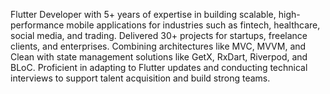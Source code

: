 

<!--
### Hi there 👋
**neel-sharma/neel-sharma** is a ✨ _special_ ✨ repository because its `README.md` (this file) appears on your GitHub profile.
From writing .bat 'viruses' behind school notebooks to engineering my 
objective for learning computer languages was to automate every 
repetitive activity that we do again and again daily. 

More about me: https://neelsharma.dev-->

Flutter Developer with 5+ years of expertise in building scalable, high-performance mobile applications for industries such as fintech, healthcare, social media, and trading. Delivered 30+ projects for startups, freelance clients, and enterprises. Combining architectures like MVC, MVVM, and Clean with state management solutions like GetX, RxDart, Riverpod, and BLoC. Proficient in adapting to Flutter updates and conducting technical interviews to support talent acquisition and build strong teams.

